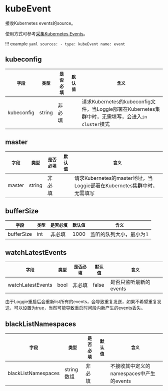 # kubeEvent

接收Kubernetes events的source。

使用方式可参考[采集Kubernetes Events](../../user-guide/../../user-guide/use-in-kubernetes/kube-event-source.md)。

!!! example
    ```yaml
    sources:
    - type: kubeEvent
      name: event
    ```

## kubeconfig

|    `字段`   |    `类型`    |  `是否必填`  |  `默认值`  |  `含义`  |
| ---------- | ----------- | ----------- | --------- | -------- |
| kubeconfig | string  |    非必填    |     | 请求Kubernetes的kubeconfig文件，当Loggie部署在Kubernetes集群中时，无需填写，会进入`in cluster`模式 |


## master

|    `字段`   |    `类型`    |  `是否必填`  |  `默认值`  |  `含义`  |
| ---------- | ----------- | ----------- | --------- | -------- |
| master | string  |    非必填    |      | 请求Kubernetes的master地址，当Loggie部署在Kubernetes集群中时，无需填写 |


## bufferSize

|    `字段`   |    `类型`    |  `是否必填`  |  `默认值`  |  `含义`  |
| ---------- | ----------- | ----------- | --------- | -------- |
| bufferSize | int  |    非必填    |    1000  | 监听的队列大小，最小为1 |

## watchLatestEvents

|    `字段`   |    `类型`    |  `是否必填`  |  `默认值`  |  `含义`  |
| ---------- | ----------- | ----------- | --------- | -------- |
| watchLatestEvents | bool  |    非必填    |    false  | 是否只监听最新的events |

由于Loggie重启后会重新list所有的events，会导致重复发送，如果不希望重复发送，可以设置为true，当然可能导致重启时间段内新产生的events丢失。

## blackListNamespaces

|    `字段`   |    `类型`    |  `是否必填`  |  `默认值`  |  `含义`  |
| ---------- | ----------- | ----------- | --------- | -------- |
| blackListNamespaces | string数组  |    非必填    |      | 不接收其中定义的namespaces中产生的events |